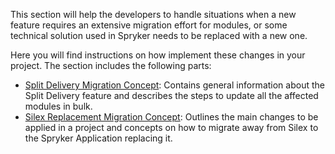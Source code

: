 This section will help the developers to handle situations when a new feature requires an extensive migration effort for modules, or some technical solution used in Spryker needs to be replaced with a new one.

Here you will find instructions on how implement these changes in your project. The section includes the following parts:

* [Split Delivery Migration Concept](https://documentation.spryker.com/v4/docs/split-delivery-concept): Contains general information about the Split Delivery feature and describes the steps to update all the affected modules in bulk.
* [Silex Replacement Migration Concept](https://documentation.spryker.com/v2/docs/silex-replacement-201903): Outlines the main changes to be applied in a project and concepts on how to migrate away from Silex to the Spryker Application replacing it.
